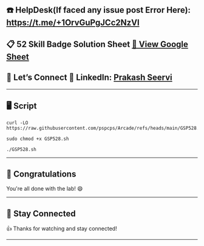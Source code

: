 ## ☎️ HelpDesk(If faced any issue post Error Here): https://t.me/+1OrvGuPgJCc2NzVl

## 📋 52 Skill Badge Solution Sheet [📄 View Google Sheet](https://docs.google.com/spreadsheets/d/1UY1yh_xCRGealyBqSAejjkBSdgjqEj5M_XIQmveGJnU/edit?gid=0#gid=0)


## 🔗 Let’s Connect 👤 **LinkedIn**: [Prakash Seervi](https://www.linkedin.com/in/prakashseervi63/)

---

## 🖥️ Script

```
curl -LO https://raw.githubusercontent.com/pspcps/Arcade/refs/heads/main/GSP528.sh

sudo chmod +x GSP528.sh

./GSP528.sh
```



---

## 🎉 Congratulations

You're all done with the lab! 😄

---


## 📢 Stay Connected

👍 Thanks for watching and stay connected!

---
